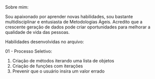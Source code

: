Sobre mim:

Sou apaixonado por aprender novas habilidades, sou bastante multidisciplinar e entusiasta de Metodologias Ágeis. Acredito que a crescente geração de dados pode criar oportunidades para melhorar a qualidade de vida das pessoas.  


Habilidades desenvolvidas no arquivo: 

01 - Processo Seletivo:

1.   Criação de métodos iterando uma lista de objetos 
2.   Criação de funções com iterações
3.   Prevenir que o usuário insira um valor errado
